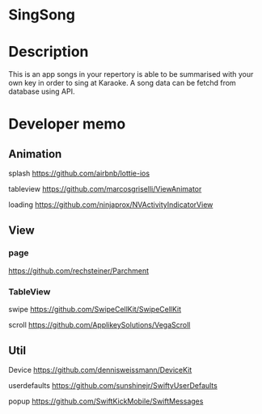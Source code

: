 # SingSong

# Description

This is an app songs in your repertory is able to be summarised with your own key in order to sing at Karaoke.
A song data can be fetchd from database using API.

# Developer memo

## Animation
splash
https://github.com/airbnb/lottie-ios

tableview
https://github.com/marcosgriselli/ViewAnimator

loading
https://github.com/ninjaprox/NVActivityIndicatorView

## View

### page
https://github.com/rechsteiner/Parchment

### TableView
swipe
https://github.com/SwipeCellKit/SwipeCellKit

scroll
https://github.com/ApplikeySolutions/VegaScroll

## Util
Device
https://github.com/dennisweissmann/DeviceKit

userdefaults
https://github.com/sunshinejr/SwiftyUserDefaults

popup
https://github.com/SwiftKickMobile/SwiftMessages

